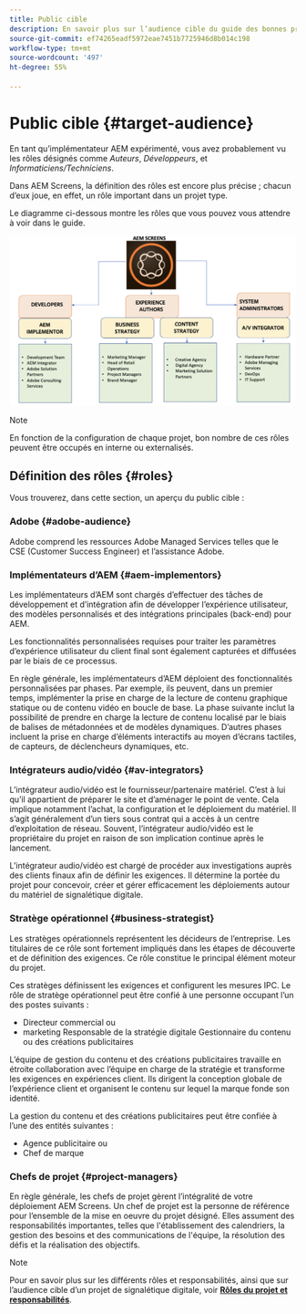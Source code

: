```yaml
---
title: Public cible
description: En savoir plus sur l’audience cible du guide des bonnes pratiques d’AEM Screens.
source-git-commit: ef74265eadf5972eae7451b7725946d8b014c198
workflow-type: tm+mt
source-wordcount: '497'
ht-degree: 55%

---
```



# Public cible {#target-audience}

En tant qu’implémentateur AEM expérimenté, vous avez probablement vu les rôles désignés comme *Auteurs*, *Développeurs*, et *Informaticiens/Techniciens*.

Dans AEM Screens, la définition des rôles est encore plus précise ; chacun d’eux joue, en effet, un rôle important dans un projet type.

Le diagramme ci-dessous montre les rôles que vous pouvez vous attendre à voir dans le guide.

![](/help/assets/roles-used.png)

>[!NOTE]
>En fonction de la configuration de chaque projet, bon nombre de ces rôles peuvent être occupés en interne ou externalisés.

## Définition des rôles {#roles}

Vous trouverez, dans cette section, un aperçu du public cible :

### Adobe {#adobe-audience}

Adobe comprend les ressources Adobe Managed Services telles que le CSE (Customer Success Engineer) et l’assistance Adobe.

### Implémentateurs d’AEM {#aem-implementors}

Les implémentateurs d’AEM sont chargés d’effectuer des tâches de développement et d’intégration afin de développer l’expérience utilisateur, des modèles personnalisés et des intégrations principales (back-end) pour AEM.

Les fonctionnalités personnalisées requises pour traiter les paramètres d’expérience utilisateur du client final sont également capturées et diffusées par le biais de ce processus.

En règle générale, les implémentateurs d’AEM déploient des fonctionnalités personnalisées par phases. Par exemple, ils peuvent, dans un premier temps, implémenter la prise en charge de la lecture de contenu graphique statique ou de contenu vidéo en boucle de base. La phase suivante inclut la possibilité de prendre en charge la lecture de contenu localisé par le biais de balises de métadonnées et de modèles dynamiques. D’autres phases incluent la prise en charge d’éléments interactifs au moyen d’écrans tactiles, de capteurs, de déclencheurs dynamiques, etc.

### Intégrateurs audio/vidéo {#av-integrators}

L’intégrateur audio/vidéo est le fournisseur/partenaire matériel. C’est à lui qu’il appartient de préparer le site et d’aménager le point de vente. Cela implique notamment l’achat, la configuration et le déploiement du matériel. Il s’agit généralement d’un tiers sous contrat qui a accès à un centre d’exploitation de réseau. Souvent, l’intégrateur audio/vidéo est le propriétaire du projet en raison de son implication continue après le lancement.

L’intégrateur audio/vidéo est chargé de procéder aux investigations auprès des clients finaux afin de définir les exigences. Il détermine la portée du projet pour concevoir, créer et gérer efficacement les déploiements autour du matériel de signalétique digitale.

### Stratège opérationnel {#business-strategist}

Les stratèges opérationnels représentent les décideurs de l’entreprise. Les titulaires de ce rôle sont fortement impliqués dans les étapes de découverte et de définition des exigences. Ce rôle constitue le principal élément moteur du projet.

Ces stratèges définissent les exigences et configurent les mesures IPC. Le rôle de stratège opérationnel peut être confié à une personne occupant l’un des postes suivants :

* Directeur commercial ou
* marketing Responsable de la stratégie digitale Gestionnaire du contenu ou des créations publicitaires

L’équipe de gestion du contenu et des créations publicitaires travaille en étroite collaboration avec l’équipe en charge de la stratégie et transforme les exigences en expériences client. Ils dirigent la conception globale de l’expérience client et organisent le contenu sur lequel la marque fonde son identité.

La gestion du contenu et des créations publicitaires peut être confiée à l’une des entités suivantes :

* Agence publicitaire ou
* Chef de marque

### Chefs de projet {#project-managers}

En règle générale, les chefs de projet gèrent l’intégralité de votre déploiement AEM Screens. Un chef de projet est la personne de référence pour l’ensemble de la mise en oeuvre du projet désigné. Elles assument des responsabilités importantes, telles que l&#39;établissement des calendriers, la gestion des besoins et des communications de l&#39;équipe, la résolution des défis et la réalisation des objectifs.

>[!NOTE]
>Pour en savoir plus sur les différents rôles et responsabilités, ainsi que sur l’audience cible d’un projet de signalétique digitale, voir **[Rôles du projet et responsabilités](https://experienceleague.adobe.com/en/docs/experience-manager-screens/user-guide/digital-signage-network/project-roles-responsibilities)**.
